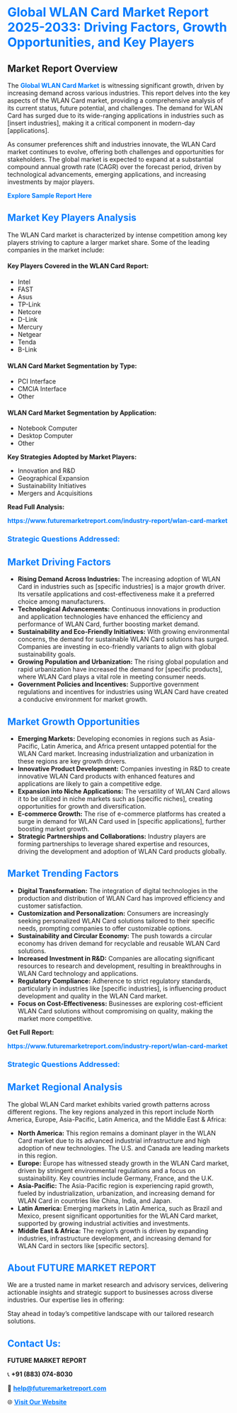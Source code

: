 <h1 style="color: #007BFF;">Global WLAN Card Market Report 2025-2033: Driving Factors, Growth Opportunities, and Key Players</h1>

<section id="overview">
<h2>Market Report Overview</h2>
<p>The <a href="https://www.futuremarketreport.com/industry-report/wlan-card-market" style="color: #007BFF; text-decoration: none;"><strong>Global WLAN Card Market</strong></a> is witnessing significant growth, driven by increasing demand across various industries. This report delves into the key aspects of the WLAN Card market, providing a comprehensive analysis of its current status, future potential, and challenges. The demand for WLAN Card has surged due to its wide-ranging applications in industries such as [insert industries], making it a critical component in modern-day [applications].</p>
<p>As consumer preferences shift and industries innovate, the WLAN Card market continues to evolve, offering both challenges and opportunities for stakeholders. The global market is expected to expand at a substantial compound annual growth rate (CAGR) over the forecast period, driven by technological advancements, emerging applications, and increasing investments by major players.</p>
</section>

<section id="overview">
<p><a href="https://www.futuremarketreport.com/request-sample/reportId=81640" style="color: #007BFF; text-decoration: none;"><strong>Explore Sample Report Here</strong></a></p>
</section>

<section id="key-players">
<h2 style="color: #007BFF;">Market Key Players Analysis</h2>
<p>The WLAN Card market is characterized by intense competition among key players striving to capture a larger market share. Some of the leading companies in the market include:</p>
<h4>Key Players Covered in the WLAN Card Report:</h4>
<ul><li>Intel</li><li>FAST</li><li>Asus</li><li>TP-Link</li><li>Netcore</li><li>D-Link</li><li>Mercury</li><li>Netgear</li><li>Tenda</li><li>B-Link</li></ul>
<h4>WLAN Card Market Segmentation by Type:</h4>
<ul><li>PCI Interface</li><li>CMCIA Interface</li><li>Other</li></ul>

<h4>WLAN Card Market Segmentation by Application:</h4>
<ul><li>Notebook Computer</li><li>Desktop Computer</li><li>Other</li></ul>
<p><strong>Key Strategies Adopted by Market Players:</strong></p>
<ul>
<li>Innovation and R&D</li>
<li>Geographical Expansion</li>
<li>Sustainability Initiatives</li>
<li>Mergers and Acquisitions</li>
</ul>
</section>

<section>
<p><strong>Read Full Analysis: </strong></p><a href="https://www.futuremarketreport.com/industry-report/wlan-card-market" style="color: #007BFF; text-decoration: none;"><strong>https://www.futuremarketreport.com/industry-report/wlan-card-market</strong></a>
<h3 style="color: #007BFF;">Strategic Questions Addressed:</h3>
</section>

<section id="driving-factors">
<h2 style="color: #007BFF;">Market Driving Factors</h2>
<ul>
<li><strong>Rising Demand Across Industries:</strong> The increasing adoption of WLAN Card in industries such as [specific industries] is a major growth driver. Its versatile applications and cost-effectiveness make it a preferred choice among manufacturers.</li>
<li><strong>Technological Advancements:</strong> Continuous innovations in production and application technologies have enhanced the efficiency and performance of WLAN Card, further boosting market demand.</li>
<li><strong>Sustainability and Eco-Friendly Initiatives:</strong> With growing environmental concerns, the demand for sustainable WLAN Card solutions has surged. Companies are investing in eco-friendly variants to align with global sustainability goals.</li>
<li><strong>Growing Population and Urbanization:</strong> The rising global population and rapid urbanization have increased the demand for [specific products], where WLAN Card plays a vital role in meeting consumer needs.</li>
<li><strong>Government Policies and Incentives:</strong> Supportive government regulations and incentives for industries using WLAN Card have created a conducive environment for market growth.</li>
</ul>
</section>

<section id="growth-opportunities">
<h2 style="color: #007BFF;">Market Growth Opportunities</h2>
<ul>
<li><strong>Emerging Markets:</strong> Developing economies in regions such as Asia-Pacific, Latin America, and Africa present untapped potential for the WLAN Card market. Increasing industrialization and urbanization in these regions are key growth drivers.</li>
<li><strong>Innovative Product Development:</strong> Companies investing in R&D to create innovative WLAN Card products with enhanced features and applications are likely to gain a competitive edge.</li>
<li><strong>Expansion into Niche Applications:</strong> The versatility of WLAN Card allows it to be utilized in niche markets such as [specific niches], creating opportunities for growth and diversification.</li>
<li><strong>E-commerce Growth:</strong> The rise of e-commerce platforms has created a surge in demand for WLAN Card used in [specific applications], further boosting market growth.</li>
<li><strong>Strategic Partnerships and Collaborations:</strong> Industry players are forming partnerships to leverage shared expertise and resources, driving the development and adoption of WLAN Card products globally.</li>
</ul>
</section>

<section id="trending-factors">
<h2 style="color: #007BFF;">Market Trending Factors</h2>
<ul>
<li><strong>Digital Transformation:</strong> The integration of digital technologies in the production and distribution of WLAN Card has improved efficiency and customer satisfaction.</li>
<li><strong>Customization and Personalization:</strong> Consumers are increasingly seeking personalized WLAN Card solutions tailored to their specific needs, prompting companies to offer customizable options.</li>
<li><strong>Sustainability and Circular Economy:</strong> The push towards a circular economy has driven demand for recyclable and reusable WLAN Card solutions.</li>
<li><strong>Increased Investment in R&D:</strong> Companies are allocating significant resources to research and development, resulting in breakthroughs in WLAN Card technology and applications.</li>
<li><strong>Regulatory Compliance:</strong> Adherence to strict regulatory standards, particularly in industries like [specific industries], is influencing product development and quality in the WLAN Card market.</li>
<li><strong>Focus on Cost-Effectiveness:</strong> Businesses are exploring cost-efficient WLAN Card solutions without compromising on quality, making the market more competitive.</li>
</ul>
</section>

<section>
<p><strong>Get Full Report: </strong></p><a href="https://www.futuremarketreport.com/industry-report/wlan-card-market" style="color: #007BFF; text-decoration: none;"><strong>https://www.futuremarketreport.com/industry-report/wlan-card-market</strong></a>
<h3 style="color: #007BFF;">Strategic Questions Addressed:</h3>
</section>


<section id="regional-analysis">
<h2 style="color: #007BFF;">Market Regional Analysis</h2>
<p>The global WLAN Card market exhibits varied growth patterns across different regions. The key regions analyzed in this report include North America, Europe, Asia-Pacific, Latin America, and the Middle East & Africa:</p>
<ul>
<li><strong>North America:</strong> This region remains a dominant player in the WLAN Card market due to its advanced industrial infrastructure and high adoption of new technologies. The U.S. and Canada are leading markets in this region.</li>
<li><strong>Europe:</strong> Europe has witnessed steady growth in the WLAN Card market, driven by stringent environmental regulations and a focus on sustainability. Key countries include Germany, France, and the U.K.</li>
<li><strong>Asia-Pacific:</strong> The Asia-Pacific region is experiencing rapid growth, fueled by industrialization, urbanization, and increasing demand for WLAN Card in countries like China, India, and Japan.</li>
<li><strong>Latin America:</strong> Emerging markets in Latin America, such as Brazil and Mexico, present significant opportunities for the WLAN Card market, supported by growing industrial activities and investments.</li>
<li><strong>Middle East & Africa:</strong> The region’s growth is driven by expanding industries, infrastructure development, and increasing demand for WLAN Card in sectors like [specific sectors].</li>
</ul>
</section>

<footer>
<h2 style="color: #007BFF;">About FUTURE MARKET REPORT</h2>
<p>We are a trusted name in market research and advisory services, delivering actionable insights and strategic support to businesses across diverse industries. Our expertise lies in offering:</p>

<p>Stay ahead in today’s competitive landscape with our tailored research solutions.</p>

<h2 style="color: #007BFF;">Contact Us:</h2>
<p><strong>FUTURE MARKET REPORT</strong></p>
<p>📞 <strong>+91 (883) 074-8030</strong></p>
<p>📧 <strong><a href="mailto:help@futuremarketreport.com" style="color: #007BFF;">help@futuremarketreport.com</a></strong></p>
<p>🌐 <strong><a href="https://www.futuremarketreport.com/" style="color: #007BFF;">Visit Our Website</a></strong></p>
</footer>